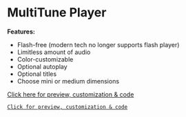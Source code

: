 # MultiTune Player

**Features:**
- Flash-free (modern tech no longer supports flash player)
- Limitless amount of audio
- Color-customizable
- Optional autoplay
- Optional titles
- Choose mini or medium dimensions

[Click here for preview, customization & code](https://cinness.github.io/mini.html)

<a href="https://cinness.github.io/mini.html">`Click for preview, customization & code`</a>

